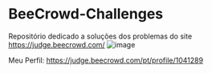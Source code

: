 # BeeCrowd-Challenges
Repositório dedicado a soluções dos problemas do site https://judge.beecrowd.com/
![image](https://github.com/user-attachments/assets/bf36e1aa-0a72-4065-a08f-6c6f8283a368)



Meu Perfil: https://judge.beecrowd.com/pt/profile/1041289